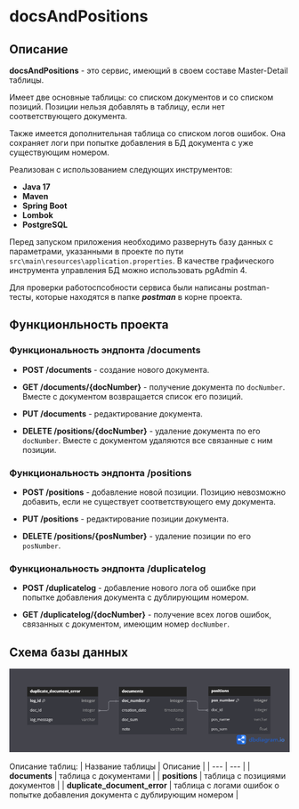 # docsAndPositions

## Описание
**docsAndPositions** - это сервис, имеющий в своем составе Master-Detail таблицы. 

Имеет две основные таблицы: со списком документов и со списком позиций. Позиции нельзя добавлять в таблицу, если нет соответствующего документа.

Также имеется дополнительная таблица со списком логов ошибок. Она сохраняет логи при попытке добавления в БД документа с уже существующим номером.
 
Реализован с использованием следующих инструментов: 
- **Java 17**
- **Maven**
- **Spring Boot**
- **Lombok**
- **PostgreSQL**

Перед запуском приложения необходимо развернуть базу данных с параметрами, указанными в проекте по пути `src\main\resources\application.properties`. В качестве графического инструмента управления БД можно использовать pgAdmin 4. 

Для проверки работоспсобности сервиса были написаны postman-тесты, которые находятся в папке **_postman_** в корне проекта.


## Функционльность проекта

### Функциональность эндпонта /documents

- **POST /documents** - создание нового документа.

- **GET /documents/{docNumber}** - получение документа по `docNumber`. Вместе с документом возвращается список его позиций.

- **PUT /documents** - редактирование документа.

- **DELETE /positions/{docNumber}** - удаление документа по его `docNumber`. Вместе с документом удаляются все связанные с ним позиции.


### Функциональность эндпонта /positions

- **POST /positions** - добавление новой позиции. Позицию невозможно добавить, если не существует соответствующего ему документа.

- **PUT /positions** - редактирование позиции документа.

- **DELETE /positions/{posNumber}** - удаление позиции по его `posNumber`.


### Функциональность эндпонта /duplicatelog

- **POST /duplicatelog** - добавление нового лога об ошибке при попытке добавления документа с дублирующим номером.

- **GET /duplicatelog/{docNumber}** - получение всех логов ошибок, связанных с документом, имеющим номер `docNumber`.


## Схема базы данных

![dbSchema](dbSchema.png)

Описание таблиц:
| Название таблицы | Описание |
| --- | --- |
| **documents** | таблица с документами |
| **positions** | таблица с позициями документов |
| **duplicate_document_error** | таблица с логами ошибок о попытке добавления документа с дублирующим номером |